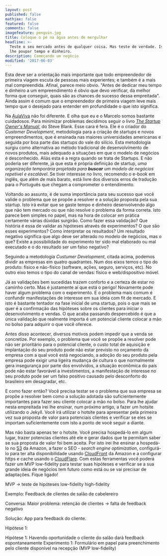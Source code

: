 ```yaml
---
layout: post
published: false
mathjax: false
featured: false
comments: false
imagefeature: penguin.jpg
title: Coloque o pé na água antes de mergulhar
headline: >-
  Teste o seu mercado antes de qualquer coisa. Mas teste de verdade. Isto irá
  lhe poupar tempo e dinheiro. 
description: Começando um negócio
modified: '2017-06-03'
---
```

Esta deve ser a orientação mais importante que todo empreendedor de primeira viagem escuta de pessoas mais experientes; e também é a mais mal compreendida. Afinal, parece meio obvio. "Antes de dedicar meu tempo e dinheiro a um empreendimento é obvio que devo verificar, da melhor forma que conseguir, quais são as chances de sucesso dessa empreitada". Ainda assim é comum que o empreendedor de primeira viagem leve mais tempo que o desejado para entender em profundidade o que isto significa.

Na [AulaViva](https://aulvaviva.com.br) não foi diferente. E olha que eu e o Marcelo somos bastante cuidadosos. Para minimizar problemas decidimos seguir o livro [*The Startup Owner's Manual*](https://www.amazon.com/Startup-Owners-Manual-Step-Step-ebook/dp/B009UMTMKS/ref=tmm_kin_swatch_0?_encoding=UTF8&qid=1496616813&sr=8-1), do Steve Blank. Esse cara é fera. Ele é o criador do *Customer Development*, metodologia para a criação de startups e novos empreendimentos, que é ensinada nas maiores universidades americanas e seguida por boa parte das startups do vale do silício. Esta metodologia surgiu como alternativa ao método tradicional de desenvolvimento de novos produtos, mais adequado a situações em que o modelo de negócios é desconhecido. Aliás esta é a regra quando se trata de Startups. E não poderia ser diferente, já que esta é própria definição de startup, *uma organização temporária projetada para **buscar** um modelo de negócios repetível e escalável*. Se tiver interesse no livro, recomendo o e-book em inglês, que além de mais barato, está livre dos diversos erros de tradução para o Português que chegam a comprometer o entendimento.

Voltando ao assunto, é de suma importância para seu sucesso que você valide o problema que se propõe a resolver e a solução proposta pela sua startup. Isto irá evitar que se gaste tempo e dinheiro desenvolvendo algo que não tem mercado ou que não resolve o problema da forma correta. Isto parece bem simples no papel, mas na hora de colocar em prática certamente várias dúvidas surgirão. Como fazer essa validação? Que história é essa de validar as hipóteses através de experimentos? O que são esses experimentos? Como interpretar os resultados? Um resultado negativo significa que algo deve ser alterado no modelo de negócios, mas o que? Existe a possibilidade do experimento ter sido mal elaborado ou mal executado e o do resultado ser um falso negativo?

Seguindo a metodologia *Custumer Development*, citada acima, podemos dividir as empresas em quatro quadrantes. Num dos eixos temos o tipo do produto: físico e não-físico (software, ações, seguro, serviços, etc). No outro eixo temos o tipo do canal de vendas: físico e web/dispositivo móvel.

Já as validações bem sucedidas trazem conforto e a certeza de estar no caminho certo. Mas é justamente aí que está o perigo! Novamente pode haver algum problema com o experimento. E o problema mais comum é confundir manifestações de interesse em sua ideia com fit de mercado. E isto é bastante tentador na fase inicial de uma startup, pois o que mais se quer é a confirmação das hipóteses sobre os clientes para iniciar o desenvolvimento e vendas. O que acaba passando despercebido é que a única validação que realmente importa é um potencial cliente colocar a mão no bolso para adquirir o que você oferece.

Antes disso acontecer, diversos motivos podem impedir que a venda se concretize. Por exemplo, o problema que você se propõe a resolver pode não ser prioritário para o potencial cliente, o custo total de aquisição e implantação do seu produto pode não estar previsto no orçamento da empresa com a qual você está negociando, a adoção do seu produto pela empresa pode exigir uma ligeira mudança de cultura o que normalmente gera insegurança por parte dos envolvidos, a situação econômica do país pode não estar favorável a investimentos, a manifestação de interesse no seu produto pode ser um falso positivo causado pelo desconforto do brasileiro em desagradar, etc.

E como fazer então? Você precisa testar se o problema que sua empresa se propõe a resolver bem como a solução adotada são suficientemente importantes para fazer seu cliente colocar a mão no bolso. Para lhe ajudar nesta empreitada irei lhe ensinar, num próximo artigo, a fazer um hotsite utilizando o Jekyll. Você irá utilizar o hotsite para apresentar pela primeira vez sua proposta de valor para potenciais clientes e verificar se eles se importam suficientemente com isto a ponto de você seguir a diante.

Mas não basta apenas ter o hotsite. Você precisa hospedá-lo em algum lugar, trazer potencias clientes até ele e gerar dados que te permitam saber se sua proposta de valor foi bem aceita. Por isto irei lhe ensinar a hospedá-lo no [S3](https://aws.amazon.com/pt/s3/) da Amazon, a fazer o SEO - *search engine optimization*, configurá-lo para ter alta disponibilidade usando [CloudFront](https://aws.amazon.com/pt/cloudfront/) da Amazon e a configurar https e cache usando o [CloudFlare](https://www.cloudflare.com/br/). Com estas ferramentas você poderá fazer um MVP low-fidelity para testar suas hipóteses e verificar se a sua grande ideia de negócios tem futuro como está ou se vai precisar de adaptações. Fique ligado!

MVP -> teste de hipóteses
low-fidelity
high-fidelity

Exemplo: Feedback de clientes de salão de cabelereiro

Conversa: Maior problema: retenção de clientes -> falta de feedback negativo

Solução: App para feedback do cliente.

Hipótese 1:

Hipótese 1: Havendo oportunidade o cliente do salão dará feedback espontaneamente
Experimento 1: Formulário em papel para preenchimento pelo cliente disponível na recepção (MVP low-fidelity)
